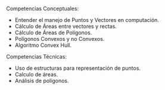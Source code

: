 Competencias Conceptuales:

- Entender el manejo de Puntos y Vectores en computación.
- Cálculo de Áreas entre vectores y rectas.
- Cálculo de Áreas de Polígonos.
- Polígonos Convexos y no Convexos.
- Algoritmo Convex Hull.

Competencias Técnicas:

- Uso de estructuras para representación de puntos.
- Calculo de áreas.
- Análisis de polígonos.
